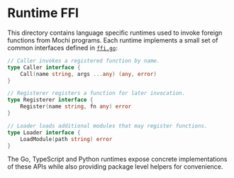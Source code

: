 # Runtime FFI

This directory contains language specific runtimes used to invoke foreign
functions from Mochi programs. Each runtime implements a small set of common
interfaces defined in [`ffi.go`](./ffi.go):

```go
// Caller invokes a registered function by name.
type Caller interface {
    Call(name string, args ...any) (any, error)
}

// Registerer registers a function for later invocation.
type Registerer interface {
    Register(name string, fn any) error
}

// Loader loads additional modules that may register functions.
type Loader interface {
    LoadModule(path string) error
}
```

The Go, TypeScript and Python runtimes expose concrete implementations of these
APIs while also providing package level helpers for convenience.
